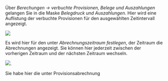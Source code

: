 Über *Berechungen → verbuchte Provisionen, Belege und Auszahlungen* gelangen Sie in die Maske *Belegdruck und Auszahlungen*. Hier wird eine Auflistung der verbuchte Provisionen für den ausgewählten Zeitintervall angezeigt.

![](http://xpecto.github.io/docs/img/img_1441107222772.png)

Es wird hier für den unter *Abrechnungszeitraum festlegen*, der Zeitraum die Abrechnungen angezeigt. Sie können hier jederzeit zwischen der vorherigen Zeitraum und der nächsten Zeitraum wechseln.

![](http://xpecto.github.io/docs/img/img_1441106666858.png).

Sie habe hier die unter Provisionsabrechnung 



